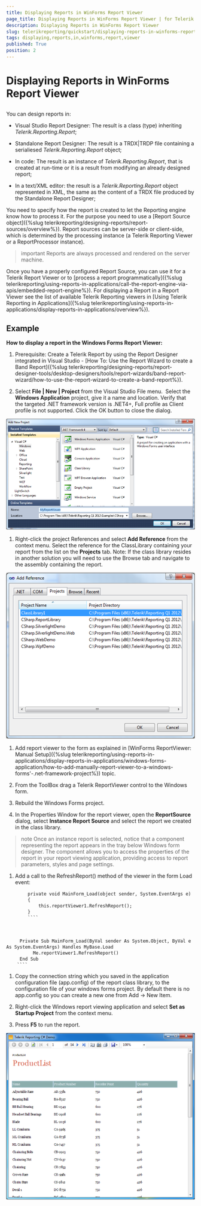 ```yaml
---
title: Displaying Reports in WinForms Report Viewer
page_title: Displaying Reports in WinForms Report Viewer | for Telerik Reporting Documentation
description: Displaying Reports in WinForms Report Viewer
slug: telerikreporting/quickstart/displaying-reports-in-winforms-report-viewer
tags: displaying,reports,in,winforms,report,viewer
published: True
position: 2
---
```


# Displaying Reports in WinForms Report Viewer



## 

You can design reports in:
        

* Visual Studio Report Designer: The result is a class (type) inheriting *Telerik.Reporting.Report*;
            

* Standalone Report Designer: The result is a TRDX|TRDP file containing a serialiesed *Telerik.Reporting.Report* object;
            

* In code: The result is an instance of *Telerik.Reporting.Report*,
              that is created at run-time or it is a result from modifying an already designed report;
            

* In a text/XML editor: the result is a *Telerik.Reporting.Report* object represented in XML,
              the same as the content of a TRDX file produced by the Standalone Report Designer;
            

You need to specify how the report is created to let the Reporting engine know how to process it.
          For the purpose you need to use a [Report Source object]({%slug telerikreporting/designing-reports/report-sources/overview%}).
          Report sources can be server-side or client-side, which is determined by the processing instance
          (a Telerik Reporting Viewer or a ReportProcessor instance).
        

>important Reports are always processed and rendered on the server machine.


Once you have a properly configured Report Source, you can use it for a Telerik Report Viewer
          or to [process a report programmatically]({%slug telerikreporting/using-reports-in-applications/call-the-report-engine-via-apis/embedded-report-engine%}).
          For displaying a Report in a Report Viewer see the list of available Telerik Reporting viewers in
          [Using Telerik Reporting in Applications]({%slug telerikreporting/using-reports-in-applications/display-reports-in-applications/overview%}).
        

## Example

__How to display a report in the Windows Forms Report Viewer:__

1. Prerequisite: Create a Telerik Report by using the Report Designer integrated in Visual Studio -
              [How To: Use the Report Wizard to create a Band Report]({%slug telerikreporting/designing-reports/report-designer-tools/desktop-designers/tools/report-wizards/band-report-wizard/how-to-use-the-report-wizard-to-create-a-band-report%}).
            

1. Select __File | New | Project__ from the Visual Studio File menu.  Select the __Windows Application__
              project, give it a name and location. Verify that the targeted .NET framework version is .NET4+, Full profile as Client profile is not supported.
              Click the OK button to close the dialog.
              
  ![](images/QuickStart034.png)

1. Right-click the project References and select __Add Reference__ from the context menu.
              Select the reference for the
              ClassLibrary containing your report from the list on the
              __Projects__ tab. Note: If the class library resides
              in another solution you will need to use the Browse tab and navigate to the
              assembly containing the report.
              
  ![](images/QuickStart035.png)

1. Add report viewer to the form as explained in [WinForms ReportViewer: Manual Setup]({%slug telerikreporting/using-reports-in-applications/display-reports-in-applications/windows-forms-application/how-to-add-manually-report-viewer-to-a-windows-forms'-.net-framework-project%}) topic.
            

1. From the ToolBox drag a Telerik ReportViewer control to the Windows form.

1. Rebuild the Windows Forms project.

1. In the Properties Window for the report viewer, open the __ReportSource__ dialog, select
              __Instance Report Source__ and select the report we created in the class library.
            

>note Once an instance report                is selected, notice that a component representing the report appears in                the tray below Windows form designer. The component allows you to                access the properties of the report in your report viewing application,                providing access to report parameters, styles and page                settings.              


1. Add a call to the RefreshReport() method of the viewer in the form Load event:
            

````
		private void MainForm_Load(object sender, System.EventArgs e)
        {
            this.reportViewer1.RefreshReport();
        }
		````



````
		 Private Sub MainForm_Load(ByVal sender As System.Object, ByVal e As System.EventArgs) Handles MyBase.Load
              Me.reportViewer1.RefreshReport()
         End Sub
		````



1. Copy the connection string which you saved in the application configuration file (app.config) of the report class
              library, to the configuration file of your windows forms project. By default there is
              no app.config so you can create a new one from Add -> New Item.
            

1. Right-click the Windows report viewing application and
              select __Set as Startup Project__ from the context
              menu.
            

1. Press __F5__ to run the report. 
              
  ![](images/QuickStart037.png)
